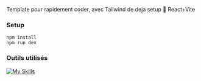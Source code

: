 Template pour rapidement coder, avec Tailwind de deja setup 🚀
React+Vite
### Setup
```
npm install
npm run dev
```
### Outils utilisés
[![My Skills](https://skillicons.dev/icons?i=react,scss,tailwind&theme=light)](https://skillicons.dev)
